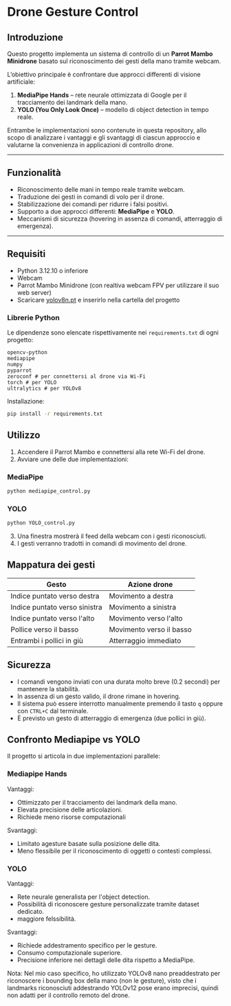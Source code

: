 # Drone Gesture Control

## Introduzione
Questo progetto implementa un sistema di controllo di un **Parrot Mambo Minidrone** basato sul riconoscimento dei gesti della mano tramite webcam.  

L’obiettivo principale è confrontare due approcci differenti di visione artificiale:

1. **MediaPipe Hands** – rete neurale ottimizzata di Google per il tracciamento dei landmark della mano.  
2. **YOLO (You Only Look Once)** – modello di object detection in tempo reale.  

Entrambe le implementazioni sono contenute in questa repository, allo scopo di analizzare i vantaggi e gli svantaggi di ciascun approccio e valutarne la convenienza in applicazioni di controllo drone.

---

## Funzionalità
- Riconoscimento delle mani in tempo reale tramite webcam.  
- Traduzione dei gesti in comandi di volo per il drone.  
- Stabilizzazione dei comandi per ridurre i falsi positivi.  
- Supporto a due approcci differenti: **MediaPipe** e **YOLO**.  
- Meccanismi di sicurezza (hovering in assenza di comandi, atterraggio di emergenza).  

---

## Requisiti
- Python 3.12.10 o inferiore
- Webcam  
- Parrot Mambo Minidrone (con realtiva webcam FPV per utilizzare il suo web server)
- Scaricare [yolov8n.pt](https://huggingface.co/Ultralytics/YOLOv8/resolve/main/yolov8n.pt) e inserirlo nella cartella del progetto

### Librerie Python

Le dipendenze sono elencate rispettivamente nei `requirements.txt` di ogni progetto:

```text
opencv-python
mediapipe
numpy
pyparrot
zeroconf # per connettersi al drone via Wi-Fi
torch # per YOLO
ultralytics # per YOLOv8
```

Installazione:
```bash
pip install -r requirements.txt
```
## Utilizzo
1. Accendere il Parrot Mambo e connettersi alla rete Wi-Fi del drone.
2. Avviare une delle due implementazioni:

### MediaPipe
```bash
python mediapipe_control.py
```

### YOLO
```bash
python YOLO_control.py
```
3. Una finestra mostrerà il feed della webcam con i gesti riconosciuti.
4. I gesti verranno tradotti in comandi di movimento del drone.

## Mappatura dei gesti
| Gesto | Azione drone |
|---|---|
| Indice puntato verso destra | Movimento a destra |
| Indice puntato verso sinistra | Movimento a sinistra |
| Indice puntato verso l'alto | Movimento verso l'alto |
| Pollice verso il basso | Movimento verso il basso |
| Entrambi i pollici in giù | Atterraggio immediato |

## Sicurezza
- I comandi vengono inviati con una durata molto breve (0.2 secondi) per mantenere la stabilità.
- In assenza di un gesto valido, il drone rimane in hovering.
- Il sistema può essere interrotto manualmente premendo il tasto `q` oppure con `CTRL+C` dal terminale.
- È previsto un gesto di atterraggio di emergenza (due pollici in giù).

## Confronto Mediapipe vs YOLO
Il progetto si articola in due implementazioni parallele:

### Mediapipe Hands
Vantaggi:
- Ottimizzato per il tracciamento dei landmark della mano.
- Elevata precisione delle articolazioni.
- Richiede meno risorse computazionali

Svantaggi:
- Limitato agesture basate sulla posizione delle dita.
- Meno flessibile per il riconoscimento di oggetti o contesti complessi.

### YOLO
Vantaggi:
- Rete neurale generalista per l'object detection.
- Possibilità di riconoscere gesture personalizzate tramite dataset dedicato.
- maggiore felssibilità.

Svantaggi:
- Richiede addestramento specifico per le gesture.
- Consumo computazionale superiore.
- Precisione inferiore nei dettagli delle dita rispetto a MediaPipe.

Nota: Nel mio caso specifico, ho utilizzato YOLOv8 nano preaddestrato per riconoscere i bounding box della mano (non le gesture), visto che i landmarks riconosciuti addestrando YOLOv12 pose erano imprecisi, quindi non adatti per il controllo remoto del drone. 



